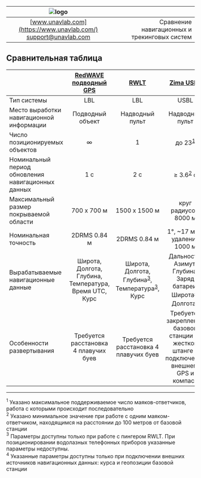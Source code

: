 | ![logo](https://ucnl.github.io/documentation/sm_logo.png) | |
| :---: | ---: |
| [www.unavlab.com](https://www.unavlab.com/) <br/> [support@unavlab.com](mailto:support@unavlab.com) | Сравнение навигационных и трекинговых систем |


## Сравнительная таблица

|  | [RedWAVE подводный GPS](/documentation/RU/RedWAVE/RedWAVE_DataBrief_ru.md) | [RWLT](/documentation/RU/RWLT/RWLT_DataBrief_ru.md) | [Zima USBL](/documentation/RU/Zima/Zima_DataBrief_ru.md) | [WAYU](/documentation/RU/WAYU/WAYU_DataBrief_ru.md) | [uWAVE USBL](/documentation/RU/uWAVE/uWAVE_USBL_DataBrief_ru.md) |
| :---                                               | :---:                 | :---:           | :---:                           | :---:           | :---:                |
| Тип системы                                        | LBL                   | LBL             | USBL                            | LBL             | USBL                 |
| Место выработки навигационной информации           | Подводный <br/> объект | Надводный <br/> пульт | Надводный <br/> пульт | Надводный <br/> пульт | Надводный <br/> пульт |
| Число позиционируемых объектов                     | ∞                     | 1               | до 23<sup>[1](#footnote1)</sup> | 1               | до 20<sup>[1](#footnote1)</sup>                |
| Номинальный период обновления навигационных данных | 1 с                   | 2 с             | ≥ 3.6<sup>[2](#footnote2)</sup> с | 2 c           | ≥ 3.6<sup>[2](#footnote2)</sup> c                |
| Максимальный размер покрываемой области            | 700 х 700 м           | 1500 x 1500 м   | круг радиусом 8000 м      | 300 x 300 м     | круг радиусом 1000 м |
| Номинальная точность                               | 2DRMS 0.84 м          | 2DRMS 0.84 м    | 1°, ~17 м на удалении 1000 м | 2DRMS 2 м | 2°, ~35 м на удалении 1000 м |
| Вырабатываемые навигационные данные                | Широта, <br/> Долгота, <br/> Глубина, <br/> Температура, <br/> Время UTC, <br/> Курс | Широта, <br/> Долгота, <br/> Глубина<sup>[3](#footnote2)</sup>, <br/> Температура<sup>[3](#footnote3)</sup>, <br/> Курс | Дальность, <br/> Азимут, <br/> Глубина, <br/> Заряд батареи, <br/> Широта<sup>[4](#footnote4)</sup>, <br/> Долгота<sup>[4](#footnote4)</sup> | Широта, <br/> Долгота, <br/> Курс | Дальность, <br/> Азимут, <br/> Глубина, <br/> Заряд батареи, <br/> Широта<sup>[4](#footnote4)</sup>, <br/> Долгота<sup>[4](#footnote4)</sup> | 
| Особенности развертывания | Требуется расстановка 4 плавучих буев | Требуется расстановка 4 плавучих буев | Требуется закрепление базовой станции на жесткой штанге и подключение внешнего GPS и компаса | Требуется расстановка 4 плавучих буев | Требуется закрепление базовой станции на жесткой штанге и подключение внешнего GPS и компаса |

  
________________
<a name="footnote1"><sup>1</sup></a> Указано максимальное поддерживаемое число маяков-ответчиков, работа с которыми происходит последовательно  
<a name="footnote2"><sup>2</sup></a> Указано минимальное значение при работе с одним маяком-ответчиком, находящимся на расстоянии до 100 метров от базовой станции  
<a name="footnote3"><sup>3</sup></a> Параметры доступны только при работе с пингером RWLT. При позиционировании водолазных телефонных приборов указанные параметры недоступны.  
<a name="footnote4"><sup>4</sup></a> Указанные параметры доступны только при подключении внешних источников навигационных данных: курса и геопозиции базовой станции  
